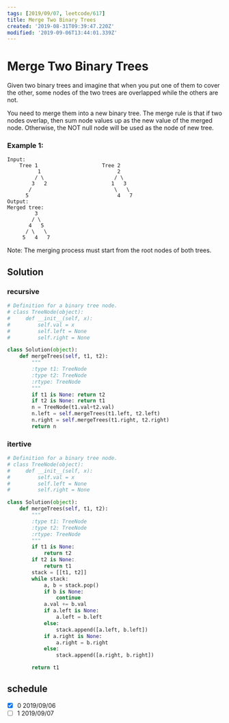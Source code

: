 ```yaml
---
tags: [2019/09/07, leetcode/617]
title: Merge Two Binary Trees
created: '2019-08-31T09:39:47.220Z'
modified: '2019-09-06T13:44:01.339Z'
---
```


# Merge Two Binary Trees

Given two binary trees and imagine that when you put one of them to cover the other, some nodes of the two trees are overlapped while the others are not.

You need to merge them into a new binary tree. The merge rule is that if two nodes overlap, then sum node values up as the new value of the merged node. Otherwise, the NOT null node will be used as the node of new tree.

### Example 1:

```
Input:
	Tree 1                     Tree 2
          1                         2
         / \                       / \
        3   2                     1   3
       /                           \   \
      5                             4   7
Output:
Merged tree:
	     3
	    / \
	   4   5
	  / \   \
	 5   4   7
```


Note: The merging process must start from the root nodes of both trees.

## Solution

### recursive

```python
# Definition for a binary tree node.
# class TreeNode(object):
#     def __init__(self, x):
#         self.val = x
#         self.left = None
#         self.right = None

class Solution(object):
    def mergeTrees(self, t1, t2):
        """
        :type t1: TreeNode
        :type t2: TreeNode
        :rtype: TreeNode
        """
        if t1 is None: return t2
        if t2 is None: return t1
        n = TreeNode(t1.val+t2.val)
        n.left = self.mergeTrees(t1.left, t2.left)
        n.right = self.mergeTrees(t1.right, t2.right)
        return n
```


### itertive

```python
# Definition for a binary tree node.
# class TreeNode(object):
#     def __init__(self, x):
#         self.val = x
#         self.left = None
#         self.right = None

class Solution(object):
    def mergeTrees(self, t1, t2):
        """
        :type t1: TreeNode
        :type t2: TreeNode
        :rtype: TreeNode
        """
        if t1 is None:
            return t2
        if t2 is None:
            return t1
        stack = [[t1, t2]]
        while stack:
            a, b = stack.pop()
            if b is None:
                continue
            a.val += b.val
            if a.left is None:
                a.left = b.left
            else:
                stack.append([a.left, b.left])
            if a.right is None:
                a.right = b.right
            else:
                stack.append([a.right, b.right])

        return t1

```

## schedule

* [x] 0 2019/09/06
* [ ] 1 2019/09/07
